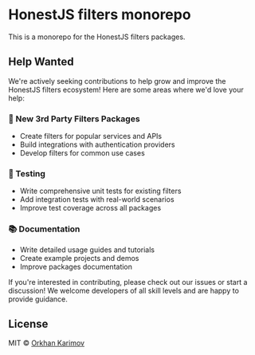 # HonestJS filters monorepo

This is a monorepo for the HonestJS filters packages.

## Help Wanted

We're actively seeking contributions to help grow and improve the HonestJS filters ecosystem! Here are some areas where
we'd love your help:

### 🔧 New 3rd Party Filters Packages

- Create filters for popular services and APIs
- Build integrations with authentication providers
- Develop filters for common use cases

### 🧪 Testing

- Write comprehensive unit tests for existing filters
- Add integration tests with real-world scenarios
- Improve test coverage across all packages

### 📚 Documentation

- Write detailed usage guides and tutorials
- Create example projects and demos
- Improve packages documentation

If you're interested in contributing, please check out our issues or start a discussion! We welcome developers of all
skill levels and are happy to provide guidance.

## License

MIT © [Orkhan Karimov](https://github.com/kerimovok)
